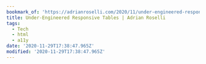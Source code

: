 ```yaml
---
bookmark_of: 'https://adrianroselli.com/2020/11/under-engineered-responsive-tables.html'
title: Under-Engineered Responsive Tables | Adrian Roselli
tags:
  - Tech
  - html
  - a11y
date: '2020-11-29T17:38:47.965Z'
modified: '2020-11-29T17:38:47.965Z'
---
```

 
